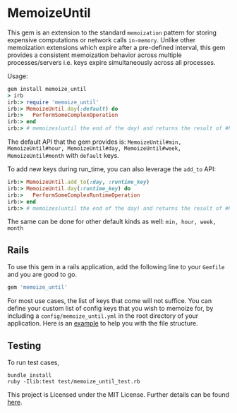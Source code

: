 # MemoizeUntil

This gem is an extension to the standard `memoization` pattern for storing expensive computations or network calls `in-memory`. Unlike other memoization extensions which expire after a pre-defined interval, this gem provides a consistent memoization behavior across multiple processes/servers i.e. keys expire simultaneously across all processes.

Usage:
```ruby
gem install memoize_until
> irb
irb:> require 'memoize_until'
irb:> MemoizeUntil.day(:default) do
irb:> 	PerformSomeComplexOperation
irb:> end
irb:> # memoizes(until the end of the day) and returns the result of #PerformSomeComplexOperation
```

The default API that the gem provides is: `MemoizeUntil#min, MemoizeUntil#hour, MemoizeUntil#day, MemoizeUntil#week, MemoizeUntil#month` with `default` keys. 

To add new keys during run_time, you can also leverage the `add_to` API:
```ruby
irb:> MemoizeUntil.add_to(:day, :runtime_key) 
irb:> MemoizeUntil.day(:runtime_key) do
irb:> 	PerformSomeComplexRuntimeOperation
irb:> end
irb:> # memoizes(until the end of the day) and returns the result of #PerformSomeComplexOperation
```
The same can be done for other default kinds as well: `min, hour, week, month`

## Rails

To use this gem in a rails application, add the following line to your `Gemfile` and you are good to go.

```ruby
gem 'memoize_until'
```

For most use cases, the list of keys that come will not suffice. You can define your custom list of config keys that you wish to memoize for, by including a `config/memoize_until.yml` in the root directory of your application. Here is an [example](/examples/memoize_until.yml) to help you with the file structure. 

## Testing
To run test cases,
```shell
bundle install
ruby -Ilib:test test/memoize_until_test.rb
```

This project is Licensed under the MIT License. Further details can be found [here](/LICENSE).
